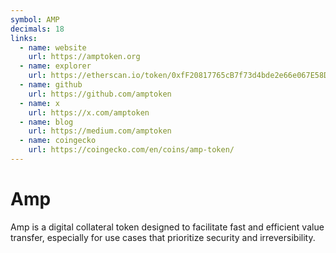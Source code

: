 ```yaml
---
symbol: AMP
decimals: 18
links:
  - name: website
    url: https://amptoken.org
  - name: explorer
    url: https://etherscan.io/token/0xfF20817765cB7f73d4bde2e66e067E58D11095C2
  - name: github
    url: https://github.com/amptoken
  - name: x
    url: https://x.com/amptoken
  - name: blog
    url: https://medium.com/amptoken
  - name: coingecko
    url: https://coingecko.com/en/coins/amp-token/
---
```


# Amp

Amp is a digital collateral token designed to facilitate fast and efficient value transfer, especially for use cases that prioritize security and irreversibility.

